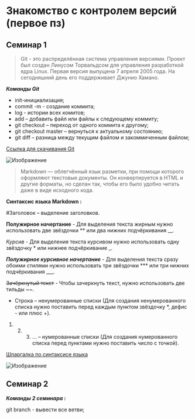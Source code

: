 # Знакомство с контролем версий (первое пз)
## Семинар 1
> Git - это распределённая система управления версиями.
Проект был создан Линусом Торвальдсом для управления разработкой ядра Linux. Первая версия выпущена 7 апреля 2005 года. На сегодняшний день его поддерживает Джунио Хамано.

***Команды Git***
* init-инициализация;
* commit -m - создание коммита;
* log -  истории всех комитов;
* add – добавить файл или файлы к следующему коммиту;
* git checkout – переход от одного коммита к другому;
* git checkout master – вернуться к актуальному состоянию;
* git diff – разница между текущим файлом и закоммиченным файлом;

[Ссылка для скачивания Git ](https://git-scm.com/ "Всплывающая подсказка") 

![Изображение](https://fuzeservers.ru/wp-content/uploads/3/0/c/30c29ce4cc08523ecc6e1f205bc207d0.jpeg
"Логотип Markdown")

> Markdown — облегчённый язык разметки, при помощи которого оформляют текстовые документы. Он конвертируется в HTML и другие форматы, но сделан так, чтобы его было удобно читать даже в виде исходного кода.

**Синтаксис языка Markdown :**

#Заголовок – выделение заголовков.

**Полужирное начертание** - Для выделения текста жирным нужно использовать две звёздочки ** или два нижних подчёркивания __. 

*Курсив* - Для выделения текста курсивом нужно использовать одну звёздочку * или нижнее подчёркивание _.

***Полужирное курсивное начертание*** - Для выделения текста сразу обоими стилями нужно использовать три звёздочки *** или три нижних подчёркивания ___.

~~Зачёркнутый текст~~ - Чтобы зачеркнуть текст, нужно использовать две тильды ~~.
* Строка – ненумерованные списки (Для создания ненумерованного списка нужно поставить перед каждым пунктом звёздочку *, дефис - или плюс +).
1. 2. 3. … – нумерованные списки (Для создания нумерованного списка перед пунктами нужно поставить число с точкой).


[Шпаргалка по синтаксисе языка](https://texterra.ru/blog/ischerpyvayushchaya-shpargalka-po-sintaksisu-razmetki-markdown-na-zametku-avtoram-veb-razrabotchikam.html "Всплывающая подсказка") 

![Изображение](https://camo.githubusercontent.com/767c000d44d5761eb1629fd13d01468a2df3996715e8cafd1485cd258168ca36/68747470733a2f2f7265732e636c6f7564696e6172792e636f6d2f70726163746963616c6465762f696d6167652f66657463682f732d2d746c316277434e512d2d2f635f696d616767615f7363616c652c665f6175746f2c666c5f70726f67726573736976652c685f313038302c715f6175746f2c775f313038302f68747470733a2f2f6465762d746f2d75706c6f6164732e73332e616d617a6f6e6177732e636f6d2f692f6b6331737472393731756a6a65646933683332692e706e67
"Логотип Markdown")
## Семинар 2
***Команды 2 семинара :***

git branch - вывести все ветви;

